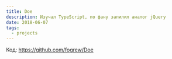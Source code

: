 ```yaml
---
title: Doe
description: Изучал TypeScript, по фану запилил аналог jQuery
date: 2018-06-07
tags:
  - projects
---
```


Код: https://github.com/fogrew/Doe
